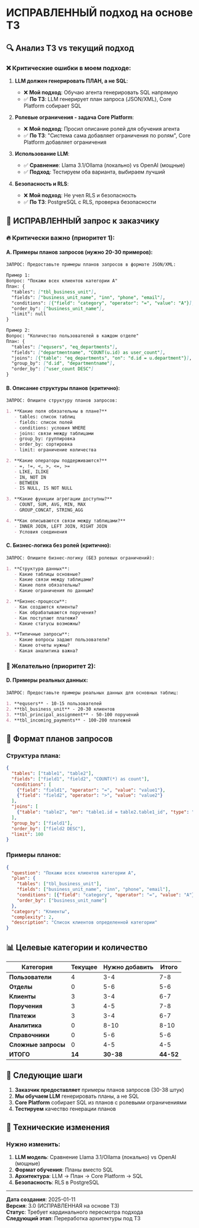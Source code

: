 # ИСПРАВЛЕННЫЙ подход на основе ТЗ

## 🔍 Анализ ТЗ vs текущий подход

### ❌ **Критические ошибки в моем подходе:**

1. **LLM должен генерировать ПЛАН, а не SQL**:
   - ❌ **Мой подход**: Обучаю агента генерировать SQL напрямую
   - ✅ **По ТЗ**: LLM генерирует план запроса (JSON/XML), Core Platform собирает SQL

2. **Ролевые ограничения - задача Core Platform**:
   - ❌ **Мой подход**: Просил описание ролей для обучения агента
   - ✅ **По ТЗ**: "Система сама добавляет ограничения по ролям", Core Platform добавляет ограничения

3. **Использование LLM**:
   - ✅ **Сравнение**: Llama 3.1/Ollama (локально) vs OpenAI (мощные)
   - ✅ **Подход**: Тестируем оба варианта, выбираем лучший

4. **Безопасность и RLS**:
   - ❌ **Мой подход**: Не учел RLS и безопасность
   - ✅ **По ТЗ**: PostgreSQL с RLS, проверка безопасности

## 🎯 ИСПРАВЛЕННЫЙ запрос к заказчику

### 🔥 Критически важно (приоритет 1):

#### A. **Примеры планов запросов** (нужно 20-30 примеров):
```markdown
ЗАПРОС: Предоставьте примеры планов запросов в формате JSON/XML:

Пример 1:
Вопрос: "Покажи всех клиентов категории А"
План: {
  "tables": ["tbl_business_unit"],
  "fields": ["business_unit_name", "inn", "phone", "email"],
  "conditions": [{"field": "category", "operator": "=", "value": "A"}],
  "order_by": ["business_unit_name"],
  "limit": null
}

Пример 2:
Вопрос: "Количество пользователей в каждом отделе"
План: {
  "tables": ["equsers", "eq_departments"],
  "fields": ["departmentname", "COUNT(u.id) as user_count"],
  "joins": [{"table": "eq_departments", "on": "d.id = u.department"}],
  "group_by": ["d.id", "departmentname"],
  "order_by": ["user_count DESC"]
}
```

#### B. **Описание структуры планов** (критично):
```markdown
ЗАПРОС: Опишите структуру планов запросов:

1. **Какие поля обязательны в плане?**
   - tables: список таблиц
   - fields: список полей
   - conditions: условия WHERE
   - joins: связи между таблицами
   - group_by: группировка
   - order_by: сортировка
   - limit: ограничение количества

2. **Какие операторы поддерживаются?**
   - =, !=, <, >, <=, >=
   - LIKE, ILIKE
   - IN, NOT IN
   - BETWEEN
   - IS NULL, IS NOT NULL

3. **Какие функции агрегации доступны?**
   - COUNT, SUM, AVG, MIN, MAX
   - GROUP_CONCAT, STRING_AGG

4. **Как описываются связи между таблицами?**
   - INNER JOIN, LEFT JOIN, RIGHT JOIN
   - Условия соединения
```

#### C. **Бизнес-логика без ролей** (критично):
```markdown
ЗАПРОС: Опишите бизнес-логику (БЕЗ ролевых ограничений):

1. **Структура данных**:
   - Какие таблицы основные?
   - Какие связи между таблицами?
   - Какие поля обязательны?
   - Какие ограничения по данным?

2. **Бизнес-процессы**:
   - Как создаются клиенты?
   - Как обрабатываются поручения?
   - Как поступают платежи?
   - Какие статусы возможны?

3. **Типичные запросы**:
   - Какие вопросы задают пользователи?
   - Какие отчеты нужны?
   - Какая аналитика важна?
```

### 🎯 Желательно (приоритет 2):

#### D. **Примеры реальных данных**:
```markdown
ЗАПРОС: Предоставьте примеры реальных данных для основных таблиц:

1. **equsers** - 10-15 пользователей
2. **tbl_business_unit** - 20-30 клиентов  
3. **tbl_principal_assignment** - 50-100 поручений
4. **tbl_incoming_payments** - 100-200 платежей
```

## 📝 Формат планов запросов

### Структура плана:
```json
{
  "tables": ["table1", "table2"],
  "fields": ["field1", "field2", "COUNT(*) as count"],
  "conditions": [
    {"field": "field1", "operator": "=", "value": "value1"},
    {"field": "field2", "operator": ">", "value": "value2"}
  ],
  "joins": [
    {"table": "table2", "on": "table1.id = table2.table1_id", "type": "LEFT JOIN"}
  ],
  "group_by": ["field1"],
  "order_by": ["field2 DESC"],
  "limit": 100
}
```

### Примеры планов:
```json
{
  "question": "Покажи всех клиентов категории А",
  "plan": {
    "tables": ["tbl_business_unit"],
    "fields": ["business_unit_name", "inn", "phone", "email"],
    "conditions": [{"field": "category", "operator": "=", "value": "A"}],
    "order_by": ["business_unit_name"]
  },
  "category": "Клиенты",
  "complexity": 2,
  "description": "Список клиентов определенной категории"
}
```

## 📊 Целевые категории и количество

| Категория | Текущее | Нужно добавить | Итого |
|-----------|---------|----------------|-------|
| **Пользователи** | 4 | 3-4 | 7-8 |
| **Отделы** | 0 | 5-6 | 5-6 |
| **Клиенты** | 3 | 3-4 | 6-7 |
| **Поручения** | 3 | 4-5 | 7-8 |
| **Платежи** | 3 | 3-4 | 6-7 |
| **Аналитика** | 0 | 8-10 | 8-10 |
| **Справочники** | 0 | 5-6 | 5-6 |
| **Сложные запросы** | 0 | 4-5 | 4-5 |
| **ИТОГО** | **14** | **30-38** | **44-52** |

## 🚀 Следующие шаги

1. **Заказчик предоставляет** примеры планов запросов (30-38 штук)
2. **Мы обучаем LLM** генерировать планы, а не SQL
3. **Core Platform** собирает SQL из планов с ролевыми ограничениями
4. **Тестируем** качество генерации планов

## 🔧 Технические изменения

### Нужно изменить:
1. **LLM модель**: Сравнение Llama 3.1/Ollama (локально) vs OpenAI (мощные)
2. **Формат обучения**: Планы вместо SQL
3. **Архитектура**: LLM → План → Core Platform → SQL
4. **Безопасность**: RLS в PostgreSQL

---
**Дата создания**: 2025-01-11  
**Версия**: 3.0 (ИСПРАВЛЕННАЯ на основе ТЗ)  
**Статус**: Требует кардинального пересмотра подхода  
**Следующий этап**: Переработка архитектуры под ТЗ

